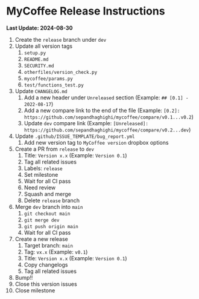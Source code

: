 # MyCoffee Release Instructions

**Last Update: 2024-08-30**

1. Create the `release` branch under `dev`
2. Update all version tags
	1. `setup.py`
	2. `README.md`
	3. `SECURITY.md`
	4. `otherfiles/version_check.py`
	5. `mycoffee/params.py`
	6. `test/functions_test.py`
3. Update `CHANGELOG.md`
	1. Add a new header under `Unreleased` section (Example: `## [0.1] - 2022-08-17`)
	2. Add a new compare link to the end of the file (Example: `[0.2]: https://github.com/sepandhaghighi/mycoffee/compare/v0.1...v0.2`)
	3. Update `dev` compare link (Example: `[Unreleased]: https://github.com/sepandhaghighi/mycoffee/compare/v0.2...dev`)
4. Update `.github/ISSUE_TEMPLATE/bug_report.yml`
   1. Add new version tag to `MyCoffee version` dropbox options
5. Create a PR from `release` to `dev`
	1. Title: `Version x.x` (Example: `Version 0.1`)
	2. Tag all related issues
	3. Labels: `release`
	4. Set milestone
	5. Wait for all CI pass
	6. Need review
	7. Squash and merge
	8. Delete `release` branch
6. Merge `dev` branch into `main`
	1. `git checkout main`
	2. `git merge dev`
	3. `git push origin main`
	4. Wait for all CI pass
7. Create a new release
	1. Target branch: `main`
	2. Tag: `vx.x` (Example: `v0.1`)
	3. Title: `Version x.x` (Example: `Version 0.1`)
	4. Copy changelogs
	5. Tag all related issues
8. Bump!!
9. Close this version issues
10. Close milestone

